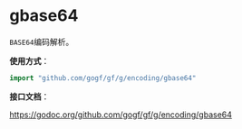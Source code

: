 # gbase64

`BASE64`编码解析。

**使用方式**：
```go
import "github.com/gogf/gf/g/encoding/gbase64"
```

**接口文档**：

https://godoc.org/github.com/gogf/gf/g/encoding/gbase64